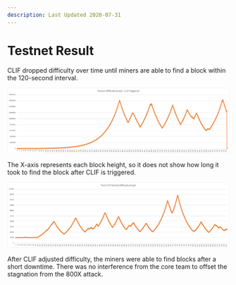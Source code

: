 ```yaml
---
description: Last Updated 2020-07-31
---
```


# Testnet Result

CLIF dropped difficulty over time until miners are able to find a block within the 120-second interval.

![The drop at the far right side of the graph indicates CLIF algorithm.](../../../.gitbook/assets/image%20%282%29.png)

The X-axis represents each block height, so it does not show how long it took to find the block after CLIF is triggered.

![](../../../.gitbook/assets/image%20%284%29.png)

After CLIF adjusted difficulty, the miners were able to find blocks after a short downtime. There was no interference from the core team to offset the stagnation from the 800X attack.

